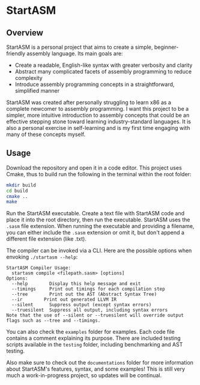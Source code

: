 # StartASM

## Overview
StartASM is a personal project that aims to create a simple, beginner-friendly assembly language. Its main goals are:
- Create a readable, English-like syntax with greater verbosity and clarity
- Abstract many complicated facets of assembly programming to reduce complexity
- Introduce assembly programming concepts in a straightforward, simplified manner

StartASM was created after personally struggling to learn x86 as a complete newcomer to assembly programming. I want this project to be a simpler, more intuitive introduction to assembly concepts that could be an effective stepping stone toward learning industry-standard languages. It is also a personal exercise in self-learning and is my first time engaging with many of these concepts myself.

## Usage
Download the repository and open it in a code editor. This project uses Cmake, thus to build run the following in the terminal within the root folder: 
```bash
mkdir build
cd build
cmake ..
make
```

Run the StartASM executable. Create a text file with StartASM code and place it into the root directory, then run the executable. StartASM uses the `.sasm` file extension. When running the executable and providing a filename, you can either include the `.sasm` extension or omit it, but don't append a different file extension (like .txt).

The compiler can be invoked via a CLI. Here are the possible options when envoking `./startasm --help`:
```
StartASM Compiler Usage:
  startasm compile <filepath.sasm> [options]
Options:
  --help        Display this help message and exit
  --timings     Print out timings for each compilation step
  --tree        Print out the AST (Abstract Syntax Tree)
  --ir        Print out generated LLVM IR
  --silent      Suppress output (except syntax errors)
  --truesilent  Suppress all output, including syntax errors
Note that the use of --silent or --truesilent will override output flags such as --tree and --timings.
```
You can also check the `examples` folder for examples. Each code file contains a comment explaining its purpose. There are included testing scripts available in the `testing` folder, including benchmarking and AST testing.


Also make sure to check out the `documentations` folder for more information about StartASM's features, syntax, and some examples! This is still very much a work-in-progress project, so updates will be continual.